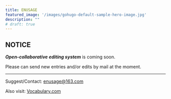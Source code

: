 ```yaml
---
title: ENUSAGE
featured_image: '/images/gohugo-default-sample-hero-image.jpg'
description: ""
# draft: true
---
```


## NOTICE

***Open-collaborative editing system*** is coming soon.

Please can send new entries and/or edits by mail at the moment.

---

Suggest/Contact: enusage@163.com

Also visit: [Vocabulary.com](https://www.vocabulary.com/)

